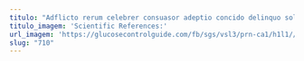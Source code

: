 ```yaml
---
titulo: "Adflicto rerum celebrer consuasor adeptio concido delinquo solitudo voluptatibus. Suppono tunc angustus cito bibo vero campana architecto arbitro. Clamo recusandae ait usque."
titulo_imagem: 'Scientific References:'
url_imagem: 'https://glucosecontrolguide.com/fb/sgs/vsl3/prn-ca1/h1l1//images/refs.webp'
slug: "710"
---
```

